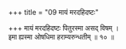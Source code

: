 +++
title = "09 मायं मरदहिदष्टः"

+++
मायं मरदहिदष्टः पितुरस्मा असद् विषम् ।  
इमा ह्यस्मा ओषधिमा हराम्यरुन्धतीम् ॥ १० ॥